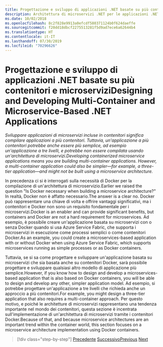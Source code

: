 ```yaml
---
title: Progettazione e sviluppo di applicazioni .NET basate su più contenitori e microservizi
description: Architettura di microservizi .NET per le applicazioni .NET incluse in contenitori | Informazioni sull'architettura esterna per la progettazione e lo sviluppo di applicazioni .NET basate su più contenitori e microservizi.
ms.date: 10/02/2018
ms.openlocfilehash: 8c2f828e9913a0efcdf580371124b0f624daeffe
ms.sourcegitcommit: f20dd18dbcf2275513281f5d9ad7ece6a62644b4
ms.translationtype: HT
ms.contentlocale: it-IT
ms.lasthandoff: 07/30/2019
ms.locfileid: "70296626"
---
```

# <a name="designing-and-developing-multi-container-and-microservice-based-net-applications"></a><span data-ttu-id="4532e-103">Progettazione e sviluppo di applicazioni .NET basate su più contenitori e microservizi</span><span class="sxs-lookup"><span data-stu-id="4532e-103">Designing and Developing Multi-Container and Microservice-Based .NET Applications</span></span>

<span data-ttu-id="4532e-104">*Sviluppare applicazioni di microservizi incluse in contenitori significa compilare applicazioni a più contenitori. Tuttavia, un'applicazione a più contenitori potrebbe anche essere più semplice, ad esempio un'applicazione a tre livelli, e potrebbe non essere compilata usando un'architettura di microservizi.*</span><span class="sxs-lookup"><span data-stu-id="4532e-104">*Developing containerized microservice applications means you are building multi-container applications. However, a multi-container application could also be simpler—for example, a three-tier application—and might not be built using a microservice architecture.*</span></span>

<span data-ttu-id="4532e-105">In precedenza ci si è interrogati sulla necessità di Docker per la compilazione di un'architettura di microservizio.</span><span class="sxs-lookup"><span data-stu-id="4532e-105">Earlier we raised the question "Is Docker necessary when building a microservice architecture?"</span></span> <span data-ttu-id="4532e-106">In realtà, Docker non è affatto necessario.</span><span class="sxs-lookup"><span data-stu-id="4532e-106">The answer is a clear no.</span></span> <span data-ttu-id="4532e-107">Docker può rappresentare una chiave di volta e offrire vantaggi significativi, ma i contenitori e Docker non sono un requisito fondamentale per i microservizi.</span><span class="sxs-lookup"><span data-stu-id="4532e-107">Docker is an enabler and can provide significant benefits, but containers and Docker are not a hard requirement for microservices.</span></span> <span data-ttu-id="4532e-108">Ad esempio, è possibile creare un'applicazione basata su microservizi con o senza Docker quando si usa Azure Service Fabric, che supporta i microservizi in esecuzione come processi semplici o come contenitori Docker.</span><span class="sxs-lookup"><span data-stu-id="4532e-108">As an example, you could create a microservices-based application with or without Docker when using Azure Service Fabric, which supports microservices running as simple processes or as Docker containers.</span></span>

<span data-ttu-id="4532e-109">Tuttavia, se si sa come progettare e sviluppare un'applicazione basata su microservizi che sia basata anche su contenitori Docker, sarà possibile progettare e sviluppare qualsiasi altro modello di applicazione più semplice.</span><span class="sxs-lookup"><span data-stu-id="4532e-109">However, if you know how to design and develop a microservices-based application that is also based on Docker containers, you will be able to design and develop any other, simpler application model.</span></span> <span data-ttu-id="4532e-110">Ad esempio, si potrebbe progettare un'applicazione a tre livelli che richieda anche un approccio a più contenitori.</span><span class="sxs-lookup"><span data-stu-id="4532e-110">For example, you might design a three-tier application that also requires a multi-container approach.</span></span> <span data-ttu-id="4532e-111">Per questo motivo, e poiché le architetture di microservizi rappresentano una tendenza importante nel mondo dei contenitori, questa sezione è incentrata sull'implementazione di un'architettura di microservizi tramite i contenitori Docker.</span><span class="sxs-lookup"><span data-stu-id="4532e-111">Because of that, and because microservice architectures are an important trend within the container world, this section focuses on a microservice architecture implementation using Docker containers.</span></span>

>[!div class="step-by-step"]
><span data-ttu-id="4532e-112">[Precedente](../docker-application-development-process/docker-app-development-workflow.md)
>[Successivo](microservice-application-design.md)</span><span class="sxs-lookup"><span data-stu-id="4532e-112">[Previous](../docker-application-development-process/docker-app-development-workflow.md)
[Next](microservice-application-design.md)</span></span>
